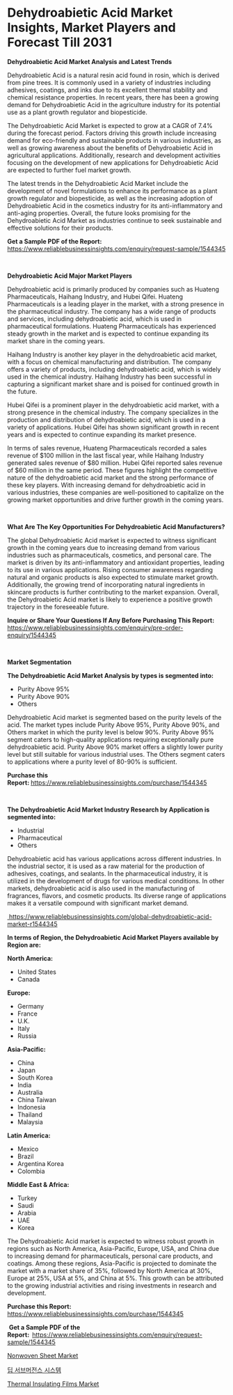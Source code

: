 <p><h1>Dehydroabietic Acid Market Insights, Market Players and Forecast Till 2031</h1></p><p><strong>Dehydroabietic Acid Market Analysis and Latest Trends</strong></p>
<p><p>Dehydroabietic Acid is a natural resin acid found in rosin, which is derived from pine trees. It is commonly used in a variety of industries including adhesives, coatings, and inks due to its excellent thermal stability and chemical resistance properties. In recent years, there has been a growing demand for Dehydroabietic Acid in the agriculture industry for its potential use as a plant growth regulator and biopesticide.</p><p>The Dehydroabietic Acid Market is expected to grow at a CAGR of 7.4% during the forecast period. Factors driving this growth include increasing demand for eco-friendly and sustainable products in various industries, as well as growing awareness about the benefits of Dehydroabietic Acid in agricultural applications. Additionally, research and development activities focusing on the development of new applications for Dehydroabietic Acid are expected to further fuel market growth.</p><p>The latest trends in the Dehydroabietic Acid Market include the development of novel formulations to enhance its performance as a plant growth regulator and biopesticide, as well as the increasing adoption of Dehydroabietic Acid in the cosmetics industry for its anti-inflammatory and anti-aging properties. Overall, the future looks promising for the Dehydroabietic Acid Market as industries continue to seek sustainable and effective solutions for their products.</p></p>
<p><strong>Get a Sample PDF of the Report:&nbsp;</strong> <a href="https://www.reliablebusinessinsights.com/enquiry/request-sample/1544345">https://www.reliablebusinessinsights.com/enquiry/request-sample/1544345</a></p>
<p>&nbsp;</p>
<p><strong>Dehydroabietic Acid Major Market Players</strong></p>
<p><p>Dehydroabietic acid is primarily produced by companies such as Huateng Pharmaceuticals, Haihang Industry, and Hubei Qifei. Huateng Pharmaceuticals is a leading player in the market, with a strong presence in the pharmaceutical industry. The company has a wide range of products and services, including dehydroabietic acid, which is used in pharmaceutical formulations. Huateng Pharmaceuticals has experienced steady growth in the market and is expected to continue expanding its market share in the coming years.</p><p>Haihang Industry is another key player in the dehydroabietic acid market, with a focus on chemical manufacturing and distribution. The company offers a variety of products, including dehydroabietic acid, which is widely used in the chemical industry. Haihang Industry has been successful in capturing a significant market share and is poised for continued growth in the future.</p><p>Hubei Qifei is a prominent player in the dehydroabietic acid market, with a strong presence in the chemical industry. The company specializes in the production and distribution of dehydroabietic acid, which is used in a variety of applications. Hubei Qifei has shown significant growth in recent years and is expected to continue expanding its market presence.</p><p>In terms of sales revenue, Huateng Pharmaceuticals recorded a sales revenue of $100 million in the last fiscal year, while Haihang Industry generated sales revenue of $80 million. Hubei Qifei reported sales revenue of $60 million in the same period. These figures highlight the competitive nature of the dehydroabietic acid market and the strong performance of these key players. With increasing demand for dehydroabietic acid in various industries, these companies are well-positioned to capitalize on the growing market opportunities and drive further growth in the coming years.</p></p>
<p>&nbsp;</p>
<p><strong>What Are The Key Opportunities For Dehydroabietic Acid Manufacturers?</strong></p>
<p><p>The global Dehydroabietic Acid market is expected to witness significant growth in the coming years due to increasing demand from various industries such as pharmaceuticals, cosmetics, and personal care. The market is driven by its anti-inflammatory and antioxidant properties, leading to its use in various applications. Rising consumer awareness regarding natural and organic products is also expected to stimulate market growth. Additionally, the growing trend of incorporating natural ingredients in skincare products is further contributing to the market expansion. Overall, the Dehydroabietic Acid market is likely to experience a positive growth trajectory in the foreseeable future.</p></p>
<p><strong>Inquire or Share Your Questions If Any Before Purchasing This Report:</strong> <a href="https://www.reliablebusinessinsights.com/enquiry/pre-order-enquiry/1544345">https://www.reliablebusinessinsights.com/enquiry/pre-order-enquiry/1544345</a></p>
<p>&nbsp;</p>
<p><strong>Market Segmentation</strong></p>
<p><strong>The Dehydroabietic Acid Market Analysis by types is segmented into:</strong></p>
<p><ul><li>Purity Above 95%</li><li>Purity Above 90%</li><li>Others</li></ul></p>
<p><p>Dehydroabietic Acid market is segmented based on the purity levels of the acid. The market types include Purity Above 95%, Purity Above 90%, and Others market in which the purity level is below 90%. Purity Above 95% segment caters to high-quality applications requiring exceptionally pure dehydroabietic acid. Purity Above 90% market offers a slightly lower purity level but still suitable for various industrial uses. The Others segment caters to applications where a purity level of 80-90% is sufficient.</p></p>
<p><strong>Purchase this Report:&nbsp;</strong><a href="https://www.reliablebusinessinsights.com/purchase/1544345">https://www.reliablebusinessinsights.com/purchase/1544345</a></p>
<p>&nbsp;</p>
<p><strong>The Dehydroabietic Acid Market Industry Research by Application is segmented into:</strong></p>
<p><ul><li>Industrial</li><li>Pharmaceutical</li><li>Others</li></ul></p>
<p><p>Dehydroabietic acid has various applications across different industries. In the industrial sector, it is used as a raw material for the production of adhesives, coatings, and sealants. In the pharmaceutical industry, it is utilized in the development of drugs for various medical conditions. In other markets, dehydroabietic acid is also used in the manufacturing of fragrances, flavors, and cosmetic products. Its diverse range of applications makes it a versatile compound with significant market demand.</p></p>
<p><a href="https://www.reliablebusinessinsights.com/global-dehydroabietic-acid-market-r1544345">&nbsp;https://www.reliablebusinessinsights.com/global-dehydroabietic-acid-market-r1544345</a></p>
<p><strong>In terms of Region, the Dehydroabietic Acid Market Players available by Region are:</strong></p>
<p>
    <p> <strong> North America: </strong>
        <ul>
            <li>United States</li>
            <li>Canada</li>
        </ul>
        </p> 
    <p> <strong> Europe: </strong>
        <ul>
            <li>Germany</li>
            <li>France</li>
            <li>U.K.</li>
            <li>Italy</li>
            <li>Russia</li>
        </ul>
        </p> 
    <p> <strong> Asia-Pacific: </strong>
        <ul>
            <li>China</li>
            <li>Japan</li>
            <li>South Korea</li>
            <li>India</li>
            <li>Australia</li>
            <li>China Taiwan</li>
            <li>Indonesia</li>
            <li>Thailand</li>
            <li>Malaysia</li>
        </ul>
        </p> 
    <p> <strong> Latin America: </strong>
        <ul>
            <li>Mexico</li>
            <li>Brazil</li>
            <li>Argentina Korea</li>
            <li>Colombia</li>
        </ul>
        </p> 
    <p> <strong> Middle East & Africa: </strong>
        <ul>
            <li>Turkey</li>
            <li>Saudi</li>
            <li>Arabia</li>
            <li>UAE</li>
            <li>Korea</li>
        </ul>
    </p>
    </p>
<p><p>The Dehydroabietic Acid market is expected to witness robust growth in regions such as North America, Asia-Pacific, Europe, USA, and China due to increasing demand for pharmaceuticals, personal care products, and coatings. Among these regions, Asia-Pacific is projected to dominate the market with a market share of 35%, followed by North America at 30%, Europe at 25%, USA at 5%, and China at 5%. This growth can be attributed to the growing industrial activities and rising investments in research and development.</p></p>
<p><strong>Purchase this Report: </strong><a href="https://www.reliablebusinessinsights.com/purchase/1544345">https://www.reliablebusinessinsights.com/purchase/1544345</a></p>
<p>&nbsp;<strong>Get a Sample PDF of the Report:&nbsp;&nbsp;</strong><a href="https://www.reliablebusinessinsights.com/enquiry/request-sample/1544345">https://www.reliablebusinessinsights.com/enquiry/request-sample/1544345</a></p>
<p><strong></strong></p>
<p><p><a href="https://github.com/Angelnienowdseej3e45z3p8c/Market-Research-Report-List-2/blob/main/nonwoven-sheet-market.md">Nonwoven Sheet Market</a></p><p><a href="https://github.com/Hubertstyenger6685/Market-Research-Report-List-2/blob/main/5246727118903.md">딥 서브머전스 시스템</a></p><p><a href="https://github.com/angeliabkratze/Market-Research-Report-List-1/blob/main/thermal-insulating-films-market.md">Thermal Insulating Films Market</a></p></p>